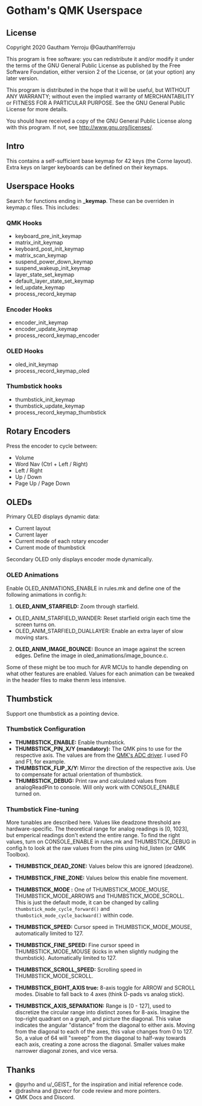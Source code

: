 # Gotham's QMK Userspace

## License

Copyright 2020 Gautham Yerroju @GauthamYerroju

This program is free software: you can redistribute it and/or modify
it under the terms of the GNU General Public License as published by
the Free Software Foundation, either version 2 of the License, or
(at your option) any later version.

This program is distributed in the hope that it will be useful,
but WITHOUT ANY WARRANTY; without even the implied warranty of
MERCHANTABILITY or FITNESS FOR A PARTICULAR PURPOSE.  See the
GNU General Public License for more details.

You should have received a copy of the GNU General Public License
along with this program.  If not, see <http://www.gnu.org/licenses/>.

## Intro

This contains a self-sufficient base keymap for 42 keys (the Corne layout). Extra keys on larger keyboards can be defined on their keymaps.

## Userspace Hooks

Search for functions ending in __\_keymap__. These can be overriden in keymap.c files. This includes:

### QMK Hooks

- keyboard_pre_init_keymap
- matrix_init_keymap
- keyboard_post_init_keymap
- matrix_scan_keymap
- suspend_power_down_keymap
- suspend_wakeup_init_keymap
- layer_state_set_keymap
- default_layer_state_set_keymap
- led_update_keymap
- process_record_keymap

### Encoder Hooks

- encoder_init_keymap
- encoder_update_keymap
- process_record_keymap_encoder

### OLED Hooks

- oled_init_keymap
- process_record_keymap_oled

### Thumbstick hooks

- thumbstick_init_keymap
- thumbstick_update_keymap
- process_record_keymap_thumbstick

## Rotary Encoders

Press the encoder to cycle between:
- Volume
- Word Nav (Ctrl + Left / Right)
- Left / Right
- Up / Down
- Page Up / Page Down

## OLEDs

Primary OLED displays dynamic data:
- Current layout
- Current layer
- Current mode of each rotary encoder
- Current mode of thumbstick

Secondary OLED only displays encoder mode dynamically.

### OLED Animations

Enable OLED_ANIMATIONS_ENABLE in rules.mk and define one of the following animations in config.h:
1. __OLED_ANIM_STARFIELD:__ Zoom through starfield.
  - OLED_ANIM_STARFIELD_WANDER: Reset starfield origin each time the screen turns on.
  - OLED_ANIM_STARFIELD_DUALLAYER: Enable an extra layer of slow moving stars.
2. __OLED_ANIM_IMAGE_BOUNCE:__ Bounce an image against the screen edges. Define the image in oled_animations/image_bounce.c.

Some of these might be too much for AVR MCUs to handle depending on what other features are enabled. Values for each animation can be tweaked in the header files to make thenm less intensive.

## Thumbstick

Support one thumbstick as a pointing device.

### Thumbstick Configuration

- __THUMBSTICK_ENABLE:__ Enable thumbstick.
- __THUMBSTICK_PIN_X/Y (mandatory):__ The QMK pins to use for the respective axis. The values are from the [QMK's ADC driver](https://docs.qmk.fm/#/adc_driver). I used F0 and F1, for example.
- __THUMBSTICK_FLIP_X/Y:__ Mirror the direction of the respective axis. Use to compensate for actual orientation of thumbstick.
- __THUMBSTICK_DEBUG:__ Print raw and calculated values from analogReadPin to console. Will only work with CONSOLE_ENABLE turned on.

### Thumbstick Fine-tuning

More tunables are described here. Values like deadzone threshold are hardware-specific. The theoretical range for analog readings is [0, 1023], but emperical readings don't extend the entire range. To find the right values, turn on CONSOLE_ENABLE in rules.mk and THUMBSTICK_DEBUG in config.h to look at the raw values from the pins using hid_listen (or QMK Toolbox).

- __THUMBSTICK_DEAD_ZONE:__ Values below this are ignored (deadzone).
- __THUMBSTICK_FINE_ZONE:__  Values below this enable fine movement.

- __THUMBSTICK_MODE <mode>:__ One of THUMBSTICK_MODE_MOUSE, THUMBSTICK_MODE_ARROWS and THUMBSTICK_MODE_SCROLL. This is just the default mode, it can be changed by calling ```thumbstick_mode_cycle_forward()``` and ```thumbstick_mode_cycle_backward()``` within code.

- __THUMBSTICK_SPEED:__ Cursor speed in THUMBSTICK_MODE_MOUSE, automatically limited to 127.
- __THUMBSTICK_FINE_SPEED:__ Fine cursor speed in THUMBSTICK_MODE_MOUSE (kicks in when slightly nudging the thumbstick). Automatically limited to 127.
- __THUMBSTICK_SCROLL_SPEED:__ Scrolling speed in THUMBSTICK_MODE_SCROLL.

- __THUMBSTICK_EIGHT_AXIS true:__ 8-axis toggle for ARROW and SCROLL modes. Disable to fall back to 4 axes (think D-pads vs analog stick).
- __THUMBSTICK_AXIS_SEPARATION:__ Range is [0 - 127], used to discretize the circular range into distinct zones for 8-axis. Imagine the top-right quadrant on a graph, and picture the diagonal. This value indicates the angular "distance" from the diagonal to either axis. Moving from the diagonal to each of the axes, this value changes from 0 to 127. So, a value of 64 will "sweep" from the diagonal to half-way towards each axis, creating a zone across the diagonal. Smaller values make narrower diagonal zones, and vice versa.

## Thanks

- @pyrho and u/\_GEIST\_ for the inspiration and initial reference code.
- @drashna and @zvecr for code review and more pointers.
- QMK Docs and Discord.
